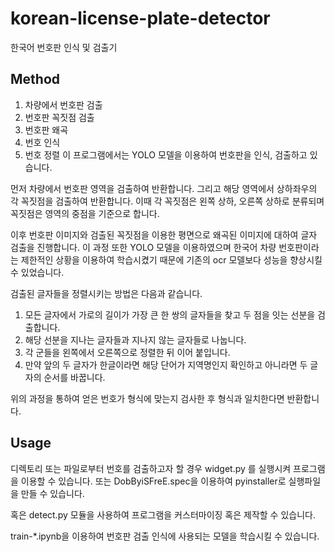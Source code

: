 # korean-license-plate-detector
한국어 번호판 인식 및 검출기

## Method
1. 차량에서 번호판 검출
2. 번호판 꼭짓점 검출
3. 번호판 왜곡
4. 번호 인식
5. 번호 정렬
이 프로그램에서는 YOLO 모델을 이용하여 번호판을 인식, 검출하고 있습니다.

먼저 차량에서 번호판 영역을 검출하여 반환합니다. 그리고 해당 영역에서 상하좌우의 각 꼭짓점을 검출하여 반환합니다. 이때 각 꼭짓점은 왼쪽 상하, 오른쪽 상하로 분류되며 꼭짓점은 영역의 중점을 기준으로 합니다.

이후 번호판 이미지와 검출된 꼭짓점을 이용한 평면으로 왜곡된 이미지에 대하여 글자 검출을 진행합니다. 이 과정 또한 YOLO 모델을 이용하였으며 한국어 차량 번호판이라는 
제한적인 상황을 이용하여 학습시켰기 때문에 기존의 ocr 모델보다 성능을 향상시킬 수 있었습니다.

검출된 글자들을 정렬시키는 방법은 다음과 같습니다.
1. 모든 글자에서 가로의 길이가 가장 큰 한 쌍의 글자들을 찾고 두 점을 잇는 선분을 검출합니다.
2. 해당 선분을 지나는 글자들과 지나지 않는 글자들로 나눕니다.
3. 각 군들을 왼쪽에서 오른쪽으로 정렬한 뒤 이어 붙입니다.
4. 만약 앞의 두 글자가 한글이라면 해당 단어가 지역명인지 확인하고 아니라면 두 글자의 순서를 바꿉니다.

위의 과정을 통하여 얻은 번호가 형식에 맞는지 검사한 후 형식과 일치한다면 반환합니다.

## Usage
디렉토리 또는 파일로부터 번호를 검출하고자 할 경우 widget.py 를 실행시켜 프로그램을 이용할 수 있습니다. 또는 DobByiSFreE.spec을 이용하여 pyinstaller로 실행파일을 만들 수 있습니다.

혹은 detect.py 모듈을 사용하여 프로그램을 커스터마이징 혹은 제작할 수 있습니다.

train-*.ipynb을 이용하여 번호판 검출 인식에 사용되는 모델을 학습시킬 수 있습니다.
